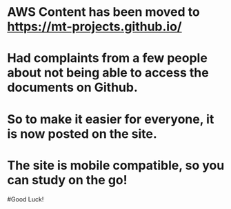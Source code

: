 # AWS Content has been moved to https://mt-projects.github.io/ 
# Had complaints from a few people about not being able to access the documents on Github.
# So to make it easier for everyone, it is now posted on the site.
# The site is mobile compatible, so you can study on the go!
#Good Luck! 

